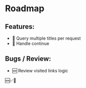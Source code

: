 # Roadmap

## Features:

- 🚶 Query multiple titles per request
- 🚶 Handle continue

## Bugs / Review:

- 🆕 Review visited links logic

🆕✅🚶
